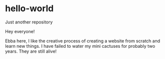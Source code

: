 # hello-world
Just another repository

Hey everyone!

Ebba here, I like the creative process of creating a website from scratch
and learn new things. I have failed to water my mini cactuses for probably
two years. They are still alive!
